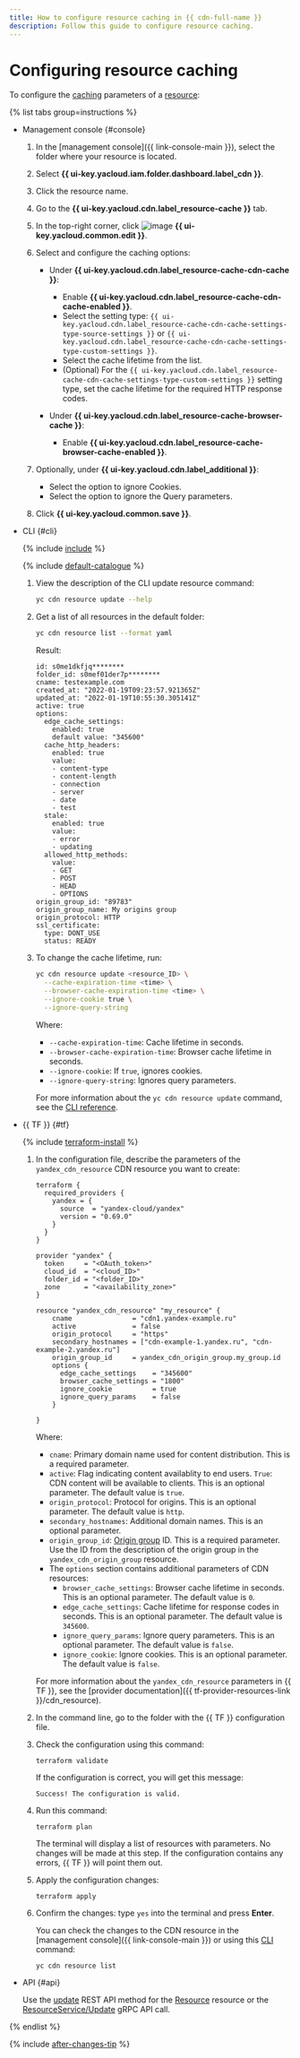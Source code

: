```yaml
---
title: How to configure resource caching in {{ cdn-full-name }}
description: Follow this guide to configure resource caching.
---
```


# Configuring resource caching

To configure the [caching](../../concepts/caching.md) parameters of a [resource](../../concepts/resource.md):

{% list tabs group=instructions %}

- Management console {#console}

  1. In the [management console]({{ link-console-main }}), select the folder where your resource is located.

  1. Select **{{ ui-key.yacloud.iam.folder.dashboard.label_cdn }}**.

  1. Click the resource name.

  1. Go to the **{{ ui-key.yacloud.cdn.label_resource-cache }}** tab.

  1. In the top-right corner, click ![image](../../../_assets/console-icons/pencil.svg) **{{ ui-key.yacloud.common.edit }}**.

  1. Select and configure the caching options:

      * Under **{{ ui-key.yacloud.cdn.label_resource-cache-cdn-cache }}**:

          * Enable **{{ ui-key.yacloud.cdn.label_resource-cache-cdn-cache-enabled }}**.
          * Select the setting type: `{{ ui-key.yacloud.cdn.label_resource-cache-cdn-cache-settings-type-source-settings }}` or `{{ ui-key.yacloud.cdn.label_resource-cache-cdn-cache-settings-type-custom-settings }}`.
          * Select the cache lifetime from the list.
          * (Optional) For the `{{ ui-key.yacloud.cdn.label_resource-cache-cdn-cache-settings-type-custom-settings }}` setting type, set the cache lifetime for the required HTTP response codes.

      * Under **{{ ui-key.yacloud.cdn.label_resource-cache-browser-cache }}**:

          * Enable **{{ ui-key.yacloud.cdn.label_resource-cache-browser-cache-enabled }}**.

  1. Optionally, under **{{ ui-key.yacloud.cdn.label_additional }}**:

      * Select the option to ignore Cookies.
      * Select the option to ignore the Query parameters.

  1. Click **{{ ui-key.yacloud.common.save }}**.

- CLI {#cli}

  {% include [include](../../../_includes/cli-install.md) %}

  {% include [default-catalogue](../../../_includes/default-catalogue.md) %}

  1. View the description of the CLI update resource command:

      ```bash
      yc cdn resource update --help
      ```

  1. Get a list of all resources in the default folder:

      ```bash
      yc cdn resource list --format yaml
      ```

     Result:

      ```text
      id: s0me1dkfjq********
      folder_id: s0mef01der7p********
      cname: testexample.com
      created_at: "2022-01-19T09:23:57.921365Z"
      updated_at: "2022-01-19T10:55:30.305141Z"
      active: true
      options:
        edge_cache_settings:
          enabled: true
          default value: "345600"
        cache_http_headers:
          enabled: true
          value:
          - content-type
          - content-length
          - connection
          - server
          - date
          - test
        stale:
          enabled: true
          value:
          - error
          - updating
        allowed_http_methods:
          value:
          - GET
          - POST
          - HEAD
          - OPTIONS
      origin_group_id: "89783"
      origin_group_name: My origins group
      origin_protocol: HTTP
      ssl_certificate:
        type: DONT_USE
        status: READY
      ```

  1. To change the cache lifetime, run:

      ```bash
      yc cdn resource update <resource_ID> \
        --cache-expiration-time <time> \
        --browser-cache-expiration-time <time> \
        --ignore-cookie true \
        --ignore-query-string
      ```

      Where:

      * `--cache-expiration-time`: Cache lifetime in seconds.
      * `--browser-cache-expiration-time`: Browser cache lifetime in seconds.
      * `--ignore-cookie`: If `true`, ignores cookies.
      * `--ignore-query-string`: Ignores query parameters.

      For more information about the `yc cdn resource update` command, see the [CLI reference](../../../cli/cli-ref/managed-services/cdn/resource/update.md).

- {{ TF }} {#tf}

  {% include [terraform-install](../../../_includes/terraform-install.md) %}

  1. In the configuration file, describe the parameters of the `yandex_cdn_resource` CDN resource you want to create:


      ```hcl
      terraform {
        required_providers {
          yandex = {
            source  = "yandex-cloud/yandex"
            version = "0.69.0"
          }
        }
      }

      provider "yandex" {
        token     = "<OAuth_token>"
        cloud_id  = "<cloud_ID>"
        folder_id = "<folder_ID>"
        zone      = "<availability_zone>"
      }

      resource "yandex_cdn_resource" "my_resource" {
          cname               = "cdn1.yandex-example.ru"
          active              = false
          origin_protocol     = "https"
          secondary_hostnames = ["cdn-example-1.yandex.ru", "cdn-example-2.yandex.ru"]
          origin_group_id     = yandex_cdn_origin_group.my_group.id
          options {
            edge_cache_settings    = "345600"
            browser_cache_settings = "1800"
            ignore_cookie          = true
            ignore_query_params    = false
          }

      }
      ```



      Where:

      * `cname`: Primary domain name used for content distribution. This is a required parameter.
      * `active`: Flag indicating content availablity to end users. `True`: CDN content will be available to clients. This is an optional parameter. The default value is `true`.
      * `origin_protocol`: Protocol for origins. This is an optional parameter. The default value is `http`.
      * `secondary_hostnames`: Additional domain names. This is an optional parameter.
      * `origin_group_id`: [Origin group](../../concepts/origins.md) ID. This is a required parameter. Use the ID from the description of the origin group in the `yandex_cdn_origin_group` resource.
      * The `options` section contains additional parameters of CDN resources:
         * `browser_cache_settings`: Browser cache lifetime in seconds. This is an optional parameter. The default value is `0`.
         * `edge_cache_settings`: Cache lifetime for response codes in seconds. This is an optional parameter. The default value is `345600`.
         * `ignore_query_params`: Ignore query parameters. This is an optional parameter. The default value is `false`.
         * `ignore_cookie`: Ignore cookies. This is an optional parameter. The default value is `false`.

      For more information about the `yandex_cdn_resource` parameters in {{ TF }}, see the [provider documentation]({{ tf-provider-resources-link }}/cdn_resource).

  1. In the command line, go to the folder with the {{ TF }} configuration file.

  1. Check the configuration using this command:
     ```
     terraform validate
     ```

     If the configuration is correct, you will get this message:

     ```
     Success! The configuration is valid.
     ```

  1. Run this command:
     ```
     terraform plan
     ```

     The terminal will display a list of resources with parameters. No changes will be made at this step. If the configuration contains any errors, {{ TF }} will point them out.

  1. Apply the configuration changes:
     ```
     terraform apply
     ```

  1. Confirm the changes: type `yes` into the terminal and press **Enter**.

     You can check the changes to the CDN resource in the [management console]({{ link-console-main }}) or using this [CLI](../../../cli/quickstart.md) command:

     ```
     yc cdn resource list
     ```

- API {#api}

  Use the [update](../../api-ref/Resource/update.md) REST API method for the [Resource](../../api-ref/Resource/index.md) resource or the [ResourceService/Update](../../api-ref/grpc/Resource/update.md) gRPC API call.

{% endlist %}

{% include [after-changes-tip](../../../_includes/cdn/after-changes-tip.md) %}